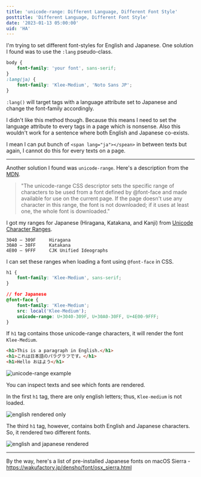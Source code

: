 ```yaml
---
title: 'unicode-range: Different Language, Different Font Style'
posttitle: 'Different Language, Different Font Style'
date: '2023-01-13 05:00:00'
uid: 'HA'
---
```


I'm trying to set different font-styles for English and Japanese. One solution I found was to use the `:lang` pseudo-class.

```css
body {
    font-family: 'your font', sans-serif;
}
:lang(ja) {
    font-family: 'Klee-Medium', 'Noto Sans JP';
}
```

`:lang()` will target tags with a language attribute set to Japanese and change the font-family accordingly.

I didn't like this method though. Because this means I need to set the language attribute to every tags in a page which is nonsense. Also this wouldn't work for a sentence where both English and Japanese co-exists.

I mean I can put bunch of `<span lang="ja"></spean>` in between texts but again, I cannot do this for every texts on a page.

---

Another solution I found was `unicode-range`. Here's a description from the [MDN](https://developer.mozilla.org/en-US/docs/Web/CSS/@font-face/unicode-range).

> "The unicode-range CSS descriptor sets the specific range of characters to be used from a font defined by @font-face and made available for use on the current page. If the page doesn't use any character in this range, the font is not downloaded; if it uses at least one, the whole font is downloaded."

I got my ranges for Japanese (Hiragana, Katakana, and Kanji) from [Unicode Character Ranges](https://jrgraphix.net/r/Unicode/).

```text
3040 — 309F  	Hiragana
30A0 — 30FF  	Katakana
4E00 — 9FFF  	CJK Unified Ideographs
```

I can set these ranges when loading a font using `@font-face` in CSS.

```css
h1 {
    font-family: 'Klee-Medium', sans-serif;
}

// for Japanese
@font-face {
    font-family: 'Klee-Medium';
    src: local('Klee-Medium');
    unicode-range: U+3040-309F, U+30A0-30FF, U+4E00-9FFF;
}
```

If `h1` tag contains those unicode-range characters, it will render the font `Klee-Medium`.

```html
<h1>This is a paragraph in English.</h1>
<h1>これは日本語のパラグラフです。</h1>
<h1>Hello おはよう</h1>
```

![unicode-range example](/images/posts/dev/unicode-range/unicode-range.jpg)

You can inspect texts and see which fonts are rendered.

In the first `h1` tag, there are only english letters; thus, `Klee-medium` is not loaded.

![english rendered only](/images/posts/dev/unicode-range/en.jpg)

The third `h1` tag, however, contains both English and Japanese characters. So, it rendered two different fonts.

![english and japanese rendered](/images/posts/dev/unicode-range/en-ja.jpg)

---

By the way, here's a list of pre-installed Japanese fonts on macOS Sierra - https://wakufactory.jp/densho/font/osx_sierra.html
